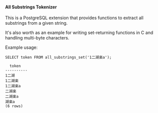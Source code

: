 #### All Substrings Tokenizer

This is a PostgreSQL extension that provides functions to extract all substrings
from a given string.

It's also worth as an example for writing set-returning functions in C and handling multi-byte characters.

Example usage:

    SELECT token FROM all_substrings_set('1二湖楽a');

      token
    ----------
    1二湖
    1二湖楽
    1二湖楽a
    二湖楽
    二湖楽a
    湖楽a
    (6 rows)

